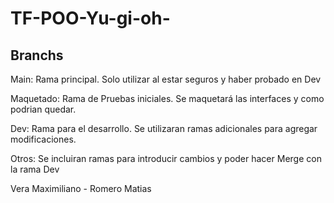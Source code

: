 # TF-POO-Yu-gi-oh-

## Branchs 
Main: Rama principal. Solo utilizar al estar seguros y haber probado en Dev

Maquetado: Rama de Pruebas iniciales. Se maquetará las interfaces y como podrian quedar. 

Dev: Rama para el desarrollo. Se utilizaran ramas adicionales para agregar modificaciones.  

Otros: Se incluiran ramas para introducir cambios y poder hacer Merge con la rama Dev 


Vera Maximiliano - Romero Matias 
